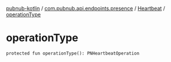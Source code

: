 [pubnub-kotlin](../../index.md) / [com.pubnub.api.endpoints.presence](../index.md) / [Heartbeat](index.md) / [operationType](./operation-type.md)

# operationType

`protected fun operationType(): PNHeartbeatOperation`